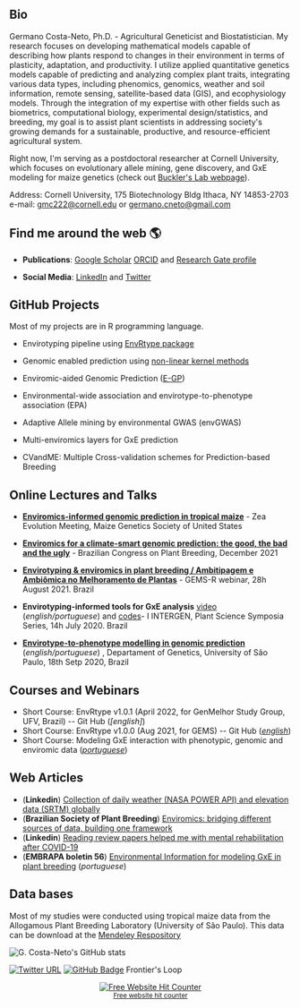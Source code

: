 ## Bio

Germano Costa-Neto, Ph.D. - Agricultural Geneticist and Biostatistician. 
My research focuses on developing mathematical models capable of describing how plants respond to changes in their environment in terms of plasticity, adaptation, and productivity. I utilize applied quantitative genetics models capable of predicting and analyzing complex plant traits, integrating various data types, including phenomics, genomics, weather and soil information, remote sensing, satellite-based data (GIS), and ecophysiology models. Through the integration of my expertise with other fields such as biometrics, computational biology, experimental design/statistics, and breeding, my goal is to assist plant scientists in addressing society's growing demands for a sustainable, productive, and resource-efficient agricultural system.

Right now, I'm serving as a postdoctoral researcher at Cornell University, which focuses on evolutionary allele mining, gene discovery, and GxE modeling for maize genetics (check out [Buckler's Lab webpage](https://www.maizegenetics.net/)).
 
Address: Cornell University, 175 Biotechnology Bldg  Ithaca, NY 14853-2703  
e-mail:  gmc222@cornell.edu or germano.cneto@gmail.com

## **Find me around the web** 🌎

- **Publications**: [Google Scholar](https://scholar.google.com/citations?user=wUUhKgUAAAAJ&hl=en&authuser=1) [ORCID](https://orcid.org/0000-0003-1137-6786) and [Research Gate profile](https://www.researchgate.net/profile/Germano-Costa-Neto)
 
- **Social Media**: [LinkedIn](https://www.linkedin.com/in/germanocneto/) and [Twitter](https://twitter.com/germanocneto)

## **GitHub Projects**

Most of my projects are in R programming language.


- Envirotyping pipeline using [EnvRtype package](https://github.com/allogamous/EnvRtype/blob/master/README.md)
 <!-- -->
- Genomic enabled prediction using [non-linear kernel methods](https://github.com/gcostaneto/KernelMethods)
<!-- - Implement maps of adaptation using [frGIS package](https://github.com/gcostaneto/frGIS) -->
- Enviromic-aided Genomic Prediction ([E-GP](https://github.com/gcostaneto/EGP/blob/main/README.md))
 <!-- -->
- Environmental-wide association and envirotype-to-phenotype association (EPA) 
 <!-- -->
- Adaptive Allele mining by environmental GWAS (envGWAS)
 <!-- -->
- Multi-enviromics layers for GxE prediction
 <!-- -->
- CVandME: Multiple Cross-validation schemes for Prediction-based Breeding
  

## Online Lectures and Talks
  
- [**Enviromics-informed genomic prediction in tropical maize**](https://www.youtube.com/watch?v=2-sniNxjxRU&t=245s) - Zea Evolution Meeting, Maize Genetics Society of United States

- [**Enviromics for a climate-smart genomic prediction: the good, the bad and the ugly**](https://www.youtube.com/watch?v=2Gf4ufWzJyQ) - Brazilian Congress on Plant Breeding, December 2021
- [**Envirotyping & enviromics in plant breeding / Ambitipagem e Ambiômica no Melhoramento de Plantas**](*english/portuguese*) - GEMS-R webinar, 28h August 2021. Brazil
- **Envirotyping-informed tools for GxE analysis** [video](https://www.youtube.com/watch?v=apg-o6NHLD8&t=78s) (*english/portuguese*) and [codes](https://github.com/gcostaneto/EnvRtype_course)- I INTERGEN, Plant Science Symposia Series, 14h July 2020. Brazil
- [**Envirotype-to-phenotype modelling in genomic prediction**](https://www.youtube.com/watch?v=IPLFPUVBp40&t=3301s) (*english/portuguese*) , Departament of Genetics, University of São Paulo, 18th Setp 2020, Brazil

## Courses and Webinars

- Short Course: EnvRtype v1.0.1 (April 2022, for GenMelhor Study Group, UFV, Brazil) -- Git Hub (*[english]*)
- Short Course: EnvRtype v1.0.0 (Aug 2021, for GEMS) -- Git Hub (*[english](https://github.com/gcostaneto/GEMS_R)*)
- Short Course: Modeling GxE interaction with phenotypic, genomic and enviromic data (*[portuguese]()*)

## Web Articles

- (**Linkedin**)  [Collection of daily weather (NASA POWER API) and elevation data (SRTM) globally](https://www.linkedin.com/pulse/collection-daily-weather-nasa-power-api-elevation-data-costa-neto/)
- (**Brazilian Society of Plant Breeding**) [Enviromics: bridging different sources of data, building one framework](https://cbab.sbmp.org.br/2021/07/06/article-enviromics-bridging-different-sources-of-data-building-one-framework/)
- (**Linkedin**)  [Reading review papers helped me with mental rehabilitation after COVID-19](https://www.linkedin.com/pulse/reading-review-papers-helped-me-mental-rehabilitation-costa-neto/)
- (**EMBRAPA boletin 56**) [Environmental Information for modeling GxE in plant breeding](https://www.infoteca.cnptia.embrapa.br/infoteca/bitstream/doc/1124389/1/CNPAF-2020-BPD56.pdf) (*portuguese*)

## Data bases

Most of my studies were conducted using tropical maize data from the Allogamous Plant Breeding Laboratory (University of São Paulo). This data can be download at the [Mendeley Respository](https://data.mendeley.com/research-data/?page=0&search=%22Fritsche-Neto%22%20)


![G. Costa-Neto's GitHub stats](https://github-readme-stats.vercel.app/api?username=gcostaneto&show_icons=true&theme=dark&count_private=true)

[![Twitter URL](https://img.shields.io/twitter/follow/germanocneto?style=social)](https://twitter.com/intent/follow?screen_name=germanocneto)
[![GitHub Badge](https://img.shields.io/github/followers/gcostaneto?style=social)](https://github.com/gcostaneto?tab=followers)
Frontier's Loop

<div align='center'>
 <a href='https://www.free-website-hit-counter.com'><img src='https://www.free-website-hit-counter.com/c.php?d=9&id=159120&s=288' border='0' alt='Free Website Hit Counter'></a><br / ><small><a href='https://www.free-website-hit-counter.com' title="Free Website Hit Counter">Free website hit counter</a></small>
</div>

